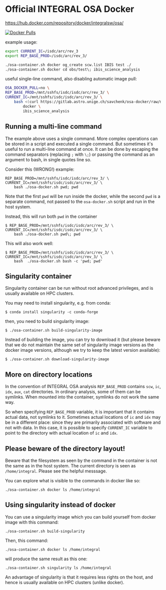 # Official INTEGRAL OSA Docker

https://hub.docker.com/repository/docker/integralsw/osa/

[![Docker Pulls](https://img.shields.io/docker/pulls/integralsw/osa.svg)](https://hub.docker.com/repository/docker/integralsw/osa/)

example usage:

```bash
export CURRENT_IC=/isdc/arc/rev_3
export REP_BASE_PROD=/isdc/arc/rev_3/

./osa-container.sh docker og_create scw.list IBIS test ./
./osa-container.sh docker cd obs/test\; ibis_science_analysis

```

useful single-line command, also disabling automatic image pull:

```bash
OSA_DOCKER_PULL=no \
REP_BASE_PROD=/mnt/sshfs/isdc/isdc/arc/rev_3/ \
CURRENT_IC=/mnt/sshfs/isdc/isdc/arc/rev_3/ \
    bash <(curl https://gitlab.astro.unige.ch/savchenk/osa-docker/raw/master/osa-container.sh) \
        docker \
        ibis_science_analysis
```


## Running a multi-line command

The example above uses a single command. More complex operations can be stored in a script and executed a single command.
But sometimes it's useful to run a multi-line command at once. It can be done by escaping the command separators (replacing `;` with `\;`) or 
passing the command as an argument to bash, in single quotes line so.

Consider this (WRONG!) example:

```
REP_BASE_PROD=/mnt/sshfs/isdc/isdc/arc/rev_3/ \
CURRENT_IC=/mnt/sshfs/isdc/isdc/arc/rev_3/ \
    bash ./osa-docker.sh pwd; pwd
```

Note that the first `pwd` will be run inside the docker, while the second `pwd` is a separate command, not passed to the `osa-docker.sh` script and run in the host system.

Instead, this will run both `pwd` in the container

```
$ REP_BASE_PROD=/mnt/sshfs/isdc/isdc/arc/rev_3/ \
CURRENT_IC=/mnt/sshfs/isdc/isdc/arc/rev_3/ \
    bash ./osa-docker.sh pwd\; pwd
```

This will also work well:

```
$ REP_BASE_PROD=/mnt/sshfs/isdc/isdc/arc/rev_3/ \
CURRENT_IC=/mnt/sshfs/isdc/isdc/arc/rev_3/ \
    bash  ./osa-docker.sh bash -c 'pwd; pwd'
```

## Singularity container

Singularity container can be run without root advanced privileges, and is usually available on HPC clusters.

You may need to install singularity, e.g. from conda:

```
$ conda install singularity -c conda-forge
```

then, you need to build singularity image:

```
$ ./osa-container.sh build-singularity-image
```

Instead of building the image, you can try to download it (but please beware that we do not maintain the same set of singularity image versions as the docker image versions, although we try to keep the latest version available):

```
$ ./osa-container.sh download-singularity-image
```

## More on directory locations

In the convention of INTEGRAL OSA analysis `REP_BASE_PROD` contains `scw`, `ic`, `idx`, `aux`, `cat` directories. In ordinary analysis, some of them can be symlinks.
When mounted into the container, symlinks do not work the same way.

So when specifying `REP_BASE_PROD` variable, it is important that it contains actual data, not symlinks to it.
Sometimes actual locations of `ic` and `idx` may be in a different place: since they are primarily associated with software and not with data. In this case, it is possible to specify `CURRENT_IC` variable to point to the directory with actual location of `ic` and `idx`.

## Please beware of the directory layout!

Beware that the filesystem as seen by the command in the container is not the same as in the host system. 
The current directory is seen as `/home/integral`. Please see the helpful messsage.

You can explore what is visible to the commands in docker like so:

```
./osa-container.sh docker ls /home/integral
```

## Using singularity instead of docker

You can use a singularity image which you can build yourself from docker image with this command:

```
./osa-container.sh build-singularity
```

Then, this command:

```
./osa-container.sh docker ls /home/integral
```

will produce the same result as this one:

```
./osa-container.sh singularity ls /home/integral
```

An advantage of singularity is that it requires less rights on the host, and hence is usually available on HPC clusters (unlike docker).